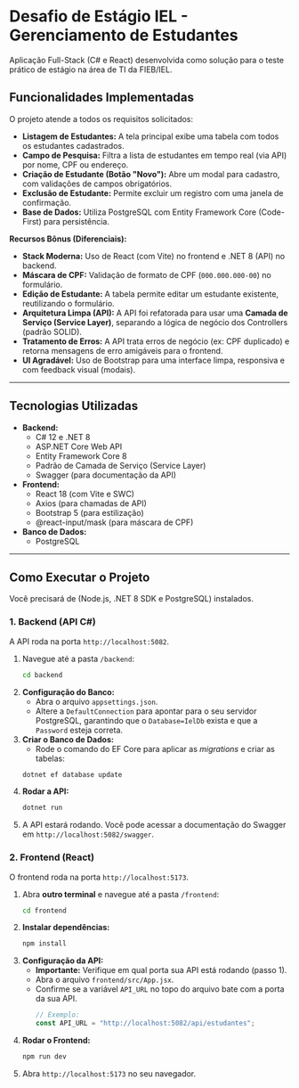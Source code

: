 # Desafio de Estágio IEL - Gerenciamento de Estudantes

Aplicação Full-Stack (C# e React) desenvolvida como solução para o teste prático de estágio na área de TI da FIEB/IEL.

## Funcionalidades Implementadas

O projeto atende a todos os requisitos solicitados:

-   **Listagem de Estudantes:** A tela principal exibe uma tabela com todos os estudantes cadastrados.
-   **Campo de Pesquisa:** Filtra a lista de estudantes em tempo real (via API) por nome, CPF ou endereço.
-   **Criação de Estudante (Botão "Novo"):** Abre um modal para cadastro, com validações de campos obrigatórios.
-   **Exclusão de Estudante:** Permite excluir um registro com uma janela de confirmação.
-   **Base de Dados:** Utiliza PostgreSQL com Entity Framework Core (Code-First) para persistência.

**Recursos Bônus (Diferenciais):**
-   **Stack Moderna:** Uso de React (com Vite) no frontend e .NET 8 (API) no backend.
-   **Máscara de CPF:** Validação de formato de CPF (`000.000.000-00`) no formulário.
-   **Edição de Estudante:** A tabela permite editar um estudante existente, reutilizando o formulário.
-   **Arquitetura Limpa (API):** A API foi refatorada para usar uma **Camada de Serviço (Service Layer)**, separando a lógica de negócio dos Controllers (padrão SOLID).
-   **Tratamento de Erros:** A API trata erros de negócio (ex: CPF duplicado) e retorna mensagens de erro amigáveis para o frontend.
-   **UI Agradável:** Uso de Bootstrap para uma interface limpa, responsiva e com feedback visual (modais).

---

## Tecnologias Utilizadas

-   **Backend:**
    -   C# 12 e .NET 8
    -   ASP.NET Core Web API
    -   Entity Framework Core 8
    -   Padrão de Camada de Serviço (Service Layer)
    -   Swagger (para documentação da API)
-   **Frontend:**
    -   React 18 (com Vite e SWC)
    -   Axios (para chamadas de API)
    -   Bootstrap 5 (para estilização)
    -   @react-input/mask (para máscara de CPF)
-   **Banco de Dados:**
    -   PostgreSQL

---

## Como Executar o Projeto

Você precisará de (Node.js, .NET 8 SDK e PostgreSQL) instalados.

### 1. Backend (API C#)

A API roda na porta `http://localhost:5082`.

1.  Navegue até a pasta `/backend`:
    ```bash
    cd backend
    ```
2.  **Configuração do Banco:**
    -   Abra o arquivo `appsettings.json`.
    -   Altere a `DefaultConnection` para apontar para o seu servidor PostgreSQL, garantindo que o `Database=IelDb` exista e que a `Password` esteja correta.
3.  **Criar o Banco de Dados:**
    -   Rode o comando do EF Core para aplicar as *migrations* e criar as tabelas:
    ```bash
    dotnet ef database update
    ```
4.  **Rodar a API:**
    ```bash
    dotnet run
    ```
5.  A API estará rodando. Você pode acessar a documentação do Swagger em `http://localhost:5082/swagger`.

### 2. Frontend (React)

O frontend roda na porta `http://localhost:5173`.

1.  Abra **outro terminal** e navegue até a pasta `/frontend`:
    ```bash
    cd frontend
    ```
2.  **Instalar dependências:**
    ```bash
    npm install
    ```
3.  **Configuração da API:**
    -   **Importante:** Verifique em qual porta sua API está rodando (passo 1).
    -   Abra o arquivo `frontend/src/App.jsx`.
    -   Confirme se a variável `API_URL` no topo do arquivo bate com a porta da sua API.
        ```javascript
        // Exemplo:
        const API_URL = "http://localhost:5082/api/estudantes";
        ```
4.  **Rodar o Frontend:**
    ```bash
    npm run dev
    ```
5.  Abra `http://localhost:5173` no seu navegador.